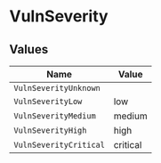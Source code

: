 # VulnSeverity


## Values

| Name                   | Value                  |
| ---------------------- | ---------------------- |
| `VulnSeverityUnknown`  |                        |
| `VulnSeverityLow`      | low                    |
| `VulnSeverityMedium`   | medium                 |
| `VulnSeverityHigh`     | high                   |
| `VulnSeverityCritical` | critical               |